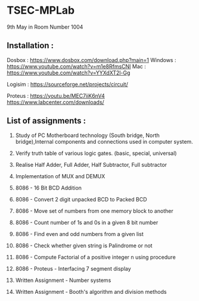 # TSEC-MPLab

9th May in Room Number 1004

## Installation : 
Dosbox : https://www.dosbox.com/download.php?main=1
    Windows : https://www.youtube.com/watch?v=m1e8RfmsCNI
    Mac : https://www.youtube.com/watch?v=YYXdXT2l-Gg

Logisim : https://sourceforge.net/projects/circuit/

Proteus : https://youtu.be/MEC7iiK6nV4
          https://www.labcenter.com/downloads/

## List of assignments : 

1. Study of PC Motherboard technology (South bridge, North bridge),Internal components and connections used in computer system. 

2. Verify truth table of various logic gates. (basic, special, universal)

3. Realise Half Adder, Full Adder, Half Subtractor, Full subtractor

4. Implementation of MUX and DEMUX

5. 8086 - 16 Bit BCD Addition

6. 8086 - Convert 2 digit unpacked BCD to Packed BCD

7. 8086 - Move set of numbers from one memory block to another

8. 8086 - Count number of 1s and 0s in a given 8 bit number

9. 8086 - Find even and odd numbers from a given list

10. 8086 - Check whether given string is Palindrome or not

11. 8086 - Compute Factorial of a positive integer n using procedure

12. 8086 - Proteus - Interfacing 7 segment display

13. Written Assignment - Number systems

14. Written Assignment - Booth's algorithm and division methods